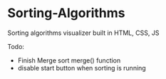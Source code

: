 # Sorting-Algorithms
Sorting algorithms visualizer built in HTML, CSS, JS


Todo:
- Finish Merge sort merge() function
- disable start button when sorting is running